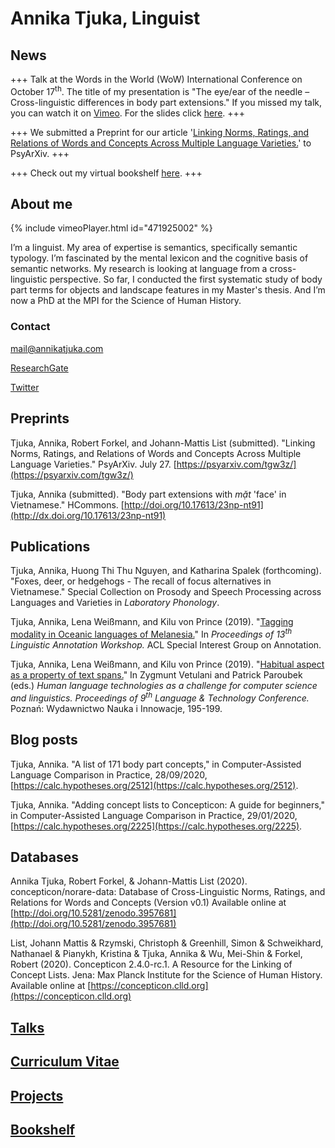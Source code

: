 # Annika Tjuka, Linguist 

## News

+++ Talk at the Words in the World (WoW) International Conference on October 17<sup>th</sup>. The title of my presentation is "The eye/ear of the needle – Cross-linguistic differences in body part extensions." If you missed my talk, you can watch it on [Vimeo](https://vimeo.com/469215455). For the slides click [here](/slides/tjuka2020_body_object_colexifications_WoW.pdf). +++

+++ We submitted a Preprint for our article '[Linking Norms, Ratings, and Relations of Words and Concepts Across Multiple Language Varieties.](https://psyarxiv.com/tgw3z/)' to PsyArXiv. +++

+++ Check out my virtual bookshelf [here](bookshelf.md). +++


## About me

{% include vimeoPlayer.html id="471925002" %}

I’m a linguist. My area of expertise is semantics, specifically semantic typology. I’m fascinated by the mental lexicon and the cognitive basis of semantic networks. My research is looking at language from a cross-linguistic perspective. So far, I conducted the first systematic study of body part terms for objects and landscape features in my Master's thesis. And I’m now a PhD at the MPI for the Science of Human History.

### Contact

<mail@annikatjuka.com>

[ResearchGate](https://www.researchgate.net/profile/Annika_Tjuka)

[Twitter](https://twitter.com/AnnikaTjuka)

## Preprints

Tjuka, Annika, Robert Forkel, and Johann-Mattis List (submitted). "Linking Norms, Ratings, and Relations of Words and Concepts Across Multiple Language Varieties." PsyArXiv. July 27. [https://psyarxiv.com/tgw3z/](https://psyarxiv.com/tgw3z/)

Tjuka, Annika (submitted). "Body part extensions with _mặt_ 'face' in Vietnamese." HCommons. [http://doi.org/10.17613/23np-nt91](http://dx.doi.org/10.17613/23np-nt91)

## Publications

Tjuka, Annika, Huong Thi Thu Nguyen, and Katharina Spalek (forthcoming). "Foxes, deer, or hedgehogs - The recall of focus alternatives in Vietnamese." Special Collection on Prosody and Speech Processing across Languages and Varieties in _Laboratory Phonology_.

Tjuka, Annika, Lena Weißmann, and Kilu von Prince (2019). "[Tagging modality in Oceanic languages of Melanesia.](/papers/tjuka2019_tagging_modality_oceanic_LAW.pdf)" In _Proceedings of 13<sup>th</sup> Linguistic Annotation Workshop._ ACL Special Interest Group on Annotation.

Tjuka, Annika, Lena Weißmann, and Kilu von Prince (2019). "[Habitual aspect as a property of text spans.](/papers/tjuka2019_LTC_habitual_aspect.pdf)"  In Zygmunt Vetulani and Patrick Paroubek (eds.) _Human language technologies as a challenge for computer science and linguistics. Proceedings of 9<sup>th</sup> Language & Technology Conference._ Poznań: Wydawnictwo Nauka i Innowacje, 195-199.

## Blog posts

Tjuka, Annika. "A list of 171 body part concepts," in Computer-Assisted Language Comparison in Practice, 28/09/2020, [https://calc.hypotheses.org/2512](https://calc.hypotheses.org/2512).

Tjuka, Annika. "Adding concept lists to Concepticon: A guide for beginners," in Computer-Assisted Language Comparison in Practice, 29/01/2020, [https://calc.hypotheses.org/2225](https://calc.hypotheses.org/2225).

## Databases

Annika Tjuka, Robert Forkel, & Johann-Mattis List (2020). concepticon/norare-data: Database of Cross-Linguistic Norms, Ratings, and Relations for Words and Concepts (Version v0.1) Available online at [http://doi.org/10.5281/zenodo.3957681](http://doi.org/10.5281/zenodo.3957681)

List, Johann Mattis & Rzymski, Christoph & Greenhill, Simon & Schweikhard, Nathanael & Pianykh, Kristina & Tjuka, Annika & Wu, Mei-Shin & Forkel, Robert (2020). Concepticon 2.4.0-rc.1. A Resource for the Linking of Concept Lists. Jena: Max Planck Institute for the Science of Human History. Available online at [https://concepticon.clld.org](https://concepticon.clld.org)

## [Talks](talks.md)

## [Curriculum Vitae](cv.md)

## [Projects](projects.md)

## [Bookshelf](bookshelf.md)

